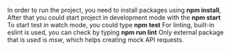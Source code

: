 In order to run the project, you need to install packages using **npm install**,
After that you could start project in development mode with the **npm start**
To start test in watch mode, you could type **npm test**
For linting, built-in eslint is used, you can check by typing **npm run lint**
Only external package that is used is _msw_, which helps creating mock API requests.
